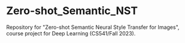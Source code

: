 # Zero-shot_Semantic_NST
Repository for "Zero-shot Semantic Neural Style Transfer for Images", course project for Deep Learning (CS541/Fall 2023).
